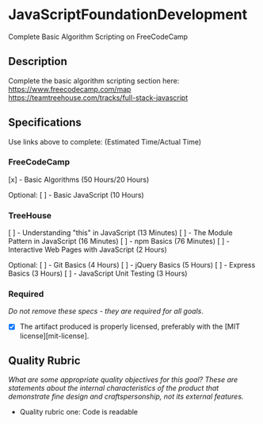 # JavaScriptFoundationDevelopment
Complete Basic Algorithm Scripting on FreeCodeCamp

## Description

Complete the basic algorithm scripting section here:
https://www.freecodecamp.com/map
https://teamtreehouse.com/tracks/full-stack-javascript

## Specifications

Use links above to complete:
(Estimated Time/Actual Time)
### FreeCodeCamp
 [x] - Basic Algorithms (50 Hours/20 Hours)

 Optional:
 [ ] - Basic JavaScript (10 Hours)

### TreeHouse
 [ ] - Understanding "this" in JavaScript (13 Minutes)
 [ ] - The Module Pattern in JavaScript (16 Minutes)
 [ ] - npm Basics (76 Minutes)
 [ ] - Interactive Web Pages with JavaScript (2 Hours)

 Optional:
 [ ] - Git Basics (4 Hours)
 [ ] - jQuery Basics (5 Hours)
 [ ] - Express Basics (3 Hours)
 [ ] - JavaScript Unit Testing (3 Hours)

### Required

_Do not remove these specs - they are required for all goals_.

- [x] The artifact produced is properly licensed, preferably with the [MIT license][mit-license].

## Quality Rubric

_What are some appropriate quality objectives for this goal? These are statements about the internal characteristics of the product that demonstrate fine design and craftspersonship, not its external features._

- Quality rubric one: Code is readable
